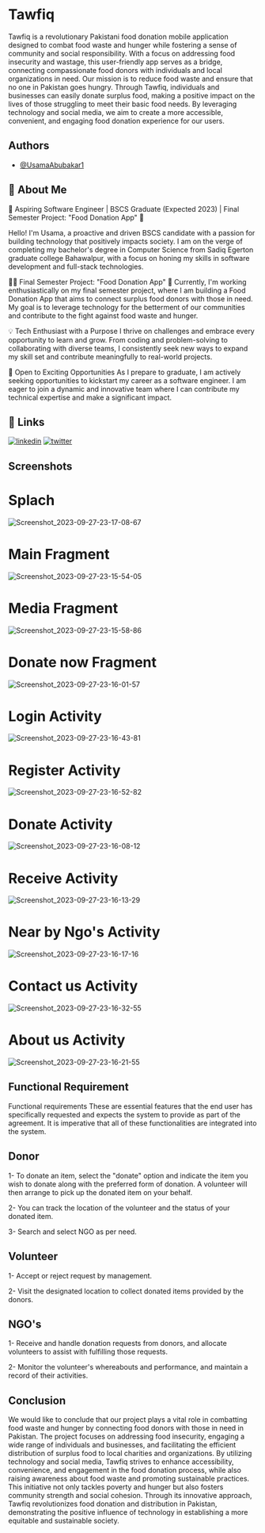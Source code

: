 
# Tawfiq

Tawfiq is a revolutionary Pakistani food donation mobile application designed to combat food waste and hunger while fostering a sense of community and social responsibility. With a focus on addressing food insecurity and wastage, this user-friendly app serves as a bridge, connecting compassionate food donors with individuals and local organizations in need.
Our mission is to reduce food waste and ensure that no one in Pakistan goes hungry. Through Tawfiq, individuals and businesses can easily donate surplus food, making a positive impact on the lives of those struggling to meet their basic food needs. By leveraging technology and social media, we aim to create a more accessible, convenient, and engaging food donation experience for our users.



## Authors

- [@UsamaAbubakar1](https://github.com/UsamaAbubakar1/)












## 🚀 About Me
🚀 Aspiring Software Engineer | BSCS Graduate (Expected 2023) | Final Semester Project: "Food Donation App" 🍲

Hello! I'm Usama, a proactive and driven BSCS candidate with a passion for building technology that positively impacts society. I am on the verge of completing my bachelor's degree in Computer Science from Sadiq Egerton graduate college Bahawalpur, with a focus on honing my skills in software development and full-stack technologies.

👨‍💻 Final Semester Project: "Food Donation App" 🍲
Currently, I'm working enthusiastically on my final semester project, where I am building a Food Donation App that aims to connect surplus food donors with those in need. My goal is to leverage technology for the betterment of our communities and contribute to the fight against food waste and hunger.

💡 Tech Enthusiast with a Purpose
I thrive on challenges and embrace every opportunity to learn and grow. From coding and problem-solving to collaborating with diverse teams, I consistently seek new ways to expand my skill set and contribute meaningfully to real-world projects.

🌱 Open to Exciting Opportunities
As I prepare to graduate, I am actively seeking opportunities to kickstart my career as a software engineer. I am eager to join a dynamic and innovative team where I can contribute my technical expertise and make a significant impact.


## 🔗 Links
[![linkedin](https://img.shields.io/badge/linkedin-0A66C2?style=for-the-badge&logo=linkedin&logoColor=white)](https://www.linkedin.com/in/muhammad-usama-abubakar-530744281/)
[![twitter](https://img.shields.io/badge/twitter-1DA1F2?style=for-the-badge&logo=twitter&logoColor=white)](https://twitter.com/)



## Screenshots
# Splach
![Screenshot_2023-09-27-23-17-08-67](https://github.com/UsamaAbubakar1/Tawfiq/assets/112772709/82f58f57-524d-4d2a-b5b9-3f1fea983f01)

# Main Fragment
![Screenshot_2023-09-27-23-15-54-05](https://github.com/UsamaAbubakar1/Tawfiq/assets/112772709/5637fdfe-9e98-440b-b52c-a8daed9c9ed0)

# Media Fragment
![Screenshot_2023-09-27-23-15-58-86](https://github.com/UsamaAbubakar1/Tawfiq/assets/112772709/67616429-fb78-4e82-b8a8-30b04b7dfead)

# Donate now Fragment
![Screenshot_2023-09-27-23-16-01-57](https://github.com/UsamaAbubakar1/Tawfiq/assets/112772709/ed0a065f-2e4c-4188-ae7f-d296dc5c00f8)

# Login Activity
![Screenshot_2023-09-27-23-16-43-81](https://github.com/UsamaAbubakar1/Tawfiq/assets/112772709/7ba91978-b272-45e5-a820-26993b8c37b4)

# Register Activity
![Screenshot_2023-09-27-23-16-52-82](https://github.com/UsamaAbubakar1/Tawfiq/assets/112772709/96fdeebd-174b-4da9-93ff-a5f47479fd3e)

# Donate Activity
![Screenshot_2023-09-27-23-16-08-12](https://github.com/UsamaAbubakar1/Tawfiq/assets/112772709/5bb0a940-2b2e-4b44-9636-7f6564a63a2a)

# Receive Activity
![Screenshot_2023-09-27-23-16-13-29](https://github.com/UsamaAbubakar1/Tawfiq/assets/112772709/a1f3f3c6-848c-45fd-b065-07fbfd013ea0)

# Near by Ngo's Activity
![Screenshot_2023-09-27-23-16-17-16](https://github.com/UsamaAbubakar1/Tawfiq/assets/112772709/19adbf92-cb85-440d-a851-22ea41f03b2c)

# Contact us Activity
![Screenshot_2023-09-27-23-16-32-55](https://github.com/UsamaAbubakar1/Tawfiq/assets/112772709/a284c54f-3882-4991-8de1-8c8e699f9634)

# About us Activity
![Screenshot_2023-09-27-23-16-21-55](https://github.com/UsamaAbubakar1/Tawfiq/assets/112772709/aa0b4188-fff0-4e6b-8164-7eaf39a34069)
## Functional Requirement
Functional requirements
These are essential features that the end user has specifically requested and expects the system to provide as part of the agreement. It is imperative that all of these functionalities are integrated into the system.

## Donor
1- To donate an item, select the "donate" option and indicate the item you wish to donate along with the preferred form of donation. A volunteer will then arrange to pick up the donated item on your behalf.

2- You can track the location of the volunteer and the status of your donated item.

3- Search and select NGO as per need.

## Volunteer
1- Accept or reject request by management.

2- Visit the designated location to collect donated items provided by the donors.

## NGO's
1- Receive and handle donation requests from donors, and allocate volunteers to assist with fulfilling those requests.

2- Monitor the volunteer's whereabouts and performance, and maintain a record of their activities.
## Conclusion
We would like to conclude that our project plays a vital role in combatting food waste and hunger by connecting food donors with those in need in Pakistan. The project focuses on addressing food insecurity, engaging a wide range of individuals and businesses, and facilitating the efficient distribution of surplus food to local charities and organizations. By utilizing technology and social media, Tawfiq strives to enhance accessibility, convenience, and engagement in the food donation process, while also raising awareness about food waste and promoting sustainable practices. This initiative not only tackles poverty and hunger but also fosters community strength and social cohesion. Through its innovative approach, Tawfiq revolutionizes food donation and distribution in Pakistan, demonstrating the positive influence of technology in establishing a more equitable and sustainable society.